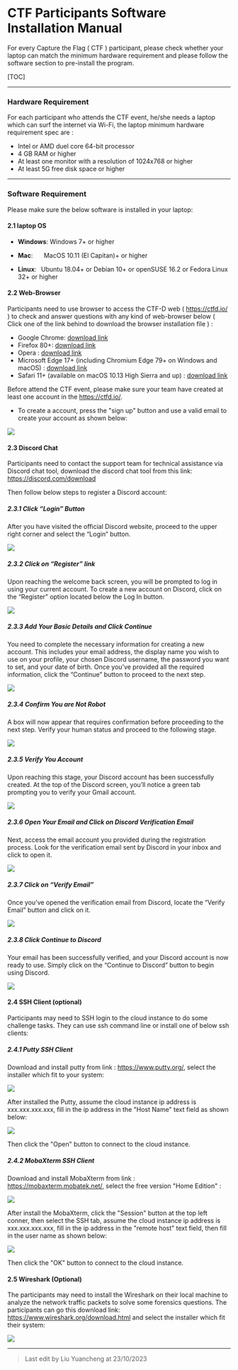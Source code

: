 # CTF Participants Software Installation Manual 

For every Capture the Flag ( CTF ) participant, please check whether your laptop can match the minimum hardware requirement and please follow the software section to pre-install the program. 

[TOC]

------

### Hardware Requirement 

For each participant who attends the CTF event, he/she needs a laptop which can surf the internet via Wi-Fi, the laptop minimum hardware requirement spec are :

- Intel or AMD duel core 64-bit processor
- 4 GB RAM or higher
- At least one monitor with a resolution of 1024x768 or higher
- At least 5G free disk space or higher



------

### Software Requirement 

Please make sure the below software is installed in your laptop:

#### 2.1 laptop OS

- **Windows**: Windows 7+ or higher

- **Mac**:    MacOS 10.11 (El Capitan)+ or higher 

- **Linux**:  Ubuntu 18.04+ or Debian 10+ or openSUSE 16.2 or Fedora Linux 32+ or higher

  

#### 2.2 Web-Browser 

Participants need to use browser to access the CTF-D web ( https://ctfd.io/ ) to check and answer questions with any kind of web-browser below ( Click one of the link behind to download the browser installation file ) : 

- Google Chrome: [download link](https://www.google.com/chrome/?brand=YTUH&gclid=CjwKCAjws9ipBhB1EiwAccEi1PHX6wgH5QhgkXlj6ecC1FoDMJtuSfg-PWn1BTjlhJz6MtZ129VzyhoCp9AQAvD_BwE&gclsrc=aw.ds)
- Firefox 80+: [download link](https://www.mozilla.org/en-US/firefox/new/)
- Opera : [download link](https://www.opera.com/?utm_campaign=%2300%20-%20WW%20-%20Search%20-%20EN%20-%20Branded&utm_content=37670026502&gclid=CjwKCAjws9ipBhB1EiwAccEi1IBmrphS0fcAQt0EHNlMqcT5pA8cCXsXwEfeVk_LSydhH_EXcFVv1BoC6SIQAvD_BwE)
- Microsoft Edge 17+ (including Chromium Edge 79+ on Windows and macOS) : [download link](https://www.microsoft.com/en-us/edge/download?form=MA13FJ) 
- Safari 11+ (available on macOS 10.13 High Sierra and up) : [download link](https://www.apple.com/sg/safari/)

Before attend the CTF event, please make sure your team have created at least one account in the https://ctfd.io/. 

- To create a account, press the "sign up" button and use a valid email to create your account as shown below: 

![](img/ctf_signup.png)

#### 2.3 Discord Chat

Participants need to contact the support team for technical assistance via Discord chat tool, download the discord chat tool from this link: https://discord.com/download

Then follow below steps to register a Discord account: 

##### 2.3.1 Click “Login” Button

After you have visited the official Discord website, proceed to the upper right corner and select the “Login” button.

![](img/S23_1.jpg)



##### 2.3.2 Click on “Register” link

Upon reaching the welcome back screen, you will be prompted to log in using your current account. To create a new account on Discord, click on the “Register” option located below the Log In button.

![](img/S23_2.jpg)



##### 2.3.3 Add Your Basic Details and Click Continue

You need to complete the necessary information for creating a new account. This includes your email address, the display name you wish to use on your profile, your chosen Discord username, the password you want to set, and your date of birth. Once you’ve provided all the required information, click the “Continue” button to proceed to the next step.

![](img/S23_3.jpg)



##### 2.3.4 Confirm You are Not Robot

A box will now appear that requires confirmation before proceeding to the next step. Verify your human status and proceed to the following stage.

![](img/S23_4.jpg)



##### 2.3.5 Verify You Account

Upon reaching this stage, your Discord account has been successfully created. At the top of the Discord screen, you’ll notice a green tab prompting you to verify your Gmail account.

![](img/S23_5.jpg)



##### 2.3.6 Open Your Email and Click on Discord Verification Email

Next, access the email account you provided during the registration process. Look for the verification email sent by Discord in your inbox and click to open it.

![](img/S23_6.jpg)



##### 2.3.7 Click on “Verify Email”

Once you’ve opened the verification email from Discord, locate the “Verify Email” button and click on it.

![](img/S23_7.jpg)



##### 2.3.8 Click Continue to Discord

Your email has been successfully verified, and your Discord account is now ready to use. Simply click on the “Continue to Discord” button to begin using Discord.

![](img/S23_8.jpg)



#### 2.4 SSH Client (optional)

Participants may need to SSH login to the cloud instance to do some challenge tasks. They can use ssh command line or install one of below ssh clients: 

##### 2.4.1 Putty SSH Client

Download and install putty from link : https://www.putty.org/, select the installer which fit to your system:

![](img/S24_1.png)

After installed the Putty, assume the cloud instance ip address is xxx.xxx.xxx.xxx, fill in the ip address in the "Host Name" text field as shown below:

![](img/S24_2.png)

Then click the "Open" button to connect to the cloud instance.



##### 2.4.2 MobaXterm SSH Client

Download and install MobaXterm from link : https://mobaxterm.mobatek.net/, select the free version "Home Edition" : 

![](img/S24_3.png)

After install the MobaXterm, click the "Session" button at the top left conner, then select the SSH tab, assume the cloud instance ip address is xxx.xxx.xxx.xxx, fill in the ip address in the "remote host" text field, then fill in the user name as shown below:

![](img/S24_5.png)

Then click the "OK" button to connect to the cloud instance.



#### 2.5 Wireshark (Optional)

The participants may need to install the Wireshark on their local machine to analyze the network traffic packets to solve some forensics questions. The participants can go this download link: https://www.wireshark.org/download.html and select the installer which fit their system: 

![](img/S25_1.png)



------

> Last edit by Liu Yuancheng at 23/10/2023